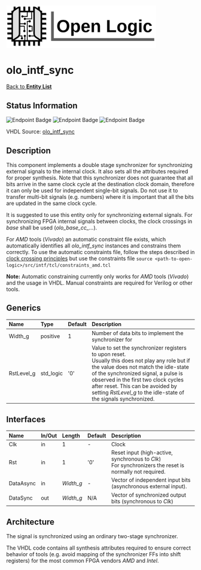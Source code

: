 <img src="../Logo.png" alt="Logo" width="400">

# olo_intf_sync

[Back to **Entity List**](../EntityList.md)

## Status Information

![Endpoint Badge](https://img.shields.io/endpoint?url=https://storage.googleapis.com/open-logic-badges/coverage/olo_intf_sync.json?cacheSeconds=0) ![Endpoint Badge](https://img.shields.io/endpoint?url=https://storage.googleapis.com/open-logic-badges/branches/olo_intf_sync.json?cacheSeconds=0) ![Endpoint Badge](https://img.shields.io/endpoint?url=https://storage.googleapis.com/open-logic-badges/issues/olo_intf_sync.json?cacheSeconds=0)

VHDL Source: [olo_intf_sync](../../src/intf/vhdl/olo_intf_sync.vhd)

## Description

This component implements a double stage synchronizer for synchronizing external signals to the internal clock. It also sets all the attributes required for proper synthesis.
Note that this synchronizer does not guarantee that all bits arrive in the same clock cycle at the destination clock domain, therefore it can only be used for independent single-bit signals. Do not use it to transfer multi-bit signals (e.g. numbers) where it is important that all the bits are updated in the same clock cycle.

It is suggested to use this entity only for synchronizing external signals. For synchronizing FPGA internal signals between clocks, the clock crossings in *base* shall be used (*olo_base_cc_...*).

For *AMD* tools (*Vivado*) an automatic constraint file exists, which automatically identifies all *olo_intf_sync* instances and constrains them correctly. To use the automatic constraints file, follow the steps described in [clock crossing principles](../base/clock_crossing_principles.md) but use the constraints file `source <path-to-open-logic>/src/intf/tcl/constraints_amd.tcl`

**Note:** Automatic constraining currently only works for *AMD* tools (*Vivado*) and the usage in VHDL. Manual constraints are required for Verilog or other tools.

## Generics

| Name       | Type      | Default | Description                                                  |
| :--------- | :-------- | ------- | :----------------------------------------------------------- |
| Width_g    | positive  | 1       | Number of data bits to implement the synchronizer for        |
| RstLevel_g | std_logic | '0'     | Value to set the synchronizer registers to upon reset. <br />Usually this does not play any role but if the value does not match the idle-state of the synchronized signal, a pulse is observed in the first two clock cycles after reset. This can be avoided by setting *RstLevel_g* to the idle-state of the signals synchronized. |

## Interfaces

| Name      | In/Out | Length    | Default | Description                                                  |
| :-------- | :----- | :-------- | ------- | :----------------------------------------------------------- |
| Clk       | in     | 1         | -       | Clock                                                        |
| Rst       | in     | 1         | '0'     | Reset input (high-active, synchronous to *Clk*)<br />For synchronizers the reset is normally not required. |
| DataAsync | in     | *Width_g* | -       | Vector of independent input bits (asynchronous external input). |
| DataSync  | out    | *Width_g* | N/A     | Vector of synchronized output bits (synchronous to *Clk*)    |

## Architecture

The signal is synchronized using an ordinary two-stage synchronizer. 

The VHDL code contains all synthesis attributes required to ensure correct behavior of tools (e.g. avoid mapping of the synchronizer FFs into shift registers) for the most common FPGA vendors *AMD* and *Intel*.





